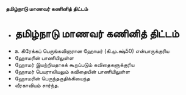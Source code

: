 **தமிழ்நாடு மாணவர் கணினித் திட்டம்**
- # தமிழ்நாடு மாணவர் கணினித் திட்டம்
- a. கிரேக்கப் பெருங்கவிஞரான ஹோமர் (கி.மு.க்ஷ்50) என்பாருக்குரிய
- ஹோமரின் பாணியிலுள்ள
- ஹோமர் இயற்றியதாகக் கூறப்படும் கவிதைகளுக்குரிய
- ஹோமர் பெயராலியலும் கவிதையின் பாணியிலுள்ள
- ஹோமரின் பெருந்தகுதிக்கியைந்த
- வீரகாவியம் சார்ந்த.

